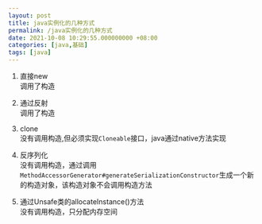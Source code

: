 ```yaml
---
layout: post
title: java实例化的几种方式
permalink: /java实例化的几种方式
date: 2021-10-08 10:29:55.000000000 +08:00
categories: [java,基础]
tags: [java]
---
```


1. 直接new  
  调用了构造
   
2. 通过反射  
  调用了构造
   
3. clone  
  没有调用构造,但必须实现`Cloneable`接口，java通过native方法实现
   
4. 反序列化  
  没有调用构造，通过调用`MethodAccessorGenerator#generateSerializationConstructor`生成一个新的构造对象，该构造对象不会调用构造方法  
   
5. 通过Unsafe类的allocateInstance()方法  
   没有调用构造，只分配内存空间